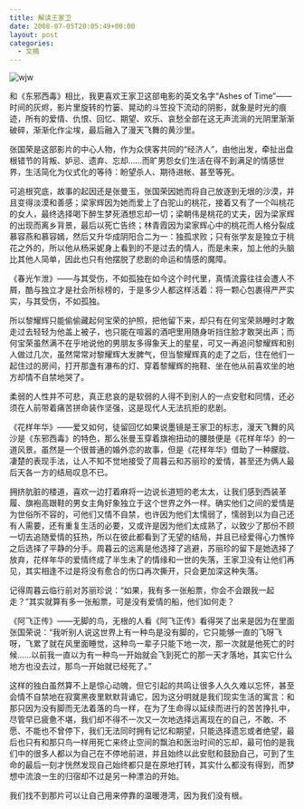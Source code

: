```yaml
---
title: 解读王家卫
date: 2008-07-05T20:05:49+00:00
layout: post
categories:
  - 文摘
---
```

![wjw](https://res.cloudinary.com/the-backyard-of-stanley/image/upload/v1512717811/ninja142122792940093_wr2hjn.jpg)
<!--more-->
和《东邪西毒》相比，我更喜欢王家卫这部电影的英文名字“Ashes of Time”——时间的灰烬，影片里旋转的竹篓、晃动的斗笠投下流动的阴影，就象是时光的痕迹，所有的爱情、仇恨、回忆、期望、欢乐、哀愁全部在这无声流淌的光阴里渐渐破碎，渐渐化作尘埃，最后融入了漫天飞舞的黄沙里。

张国荣是这部影片的中心人物，作为众侠客共同的“经济人”，由他出发，牵扯出盘根错节的背叛、妒忌、遗弃、忘却……而旷男怨女们生活在得不到满足的情感世界，生活简化为仪式化的等待：盼望杀人、期待进帐、甚至等死。

可追根究底，故事的起因还是张曼玉，张国荣因她而将自己放逐到无垠的沙漠，并且变得淡漠和善感；梁家辉因为她而爱上了白驼山的桃花，接着又有了一个叫桃花的女人，最终选择喝下醉生梦死酒想忘却一切；梁朝伟是桃花的丈夫，因为梁家辉的出现而离乡背景，最后以死亡告终；林青霞因为梁家辉心中的桃花而人格分裂成慕容燕和慕容嫣，然后又升华成阴阳合二为一：独孤求败；只有张学友是独立于桃花之外的，所以他从杨采妮身上看到的不是过去的情人，而是未来，加上他的头脑比其他人简单，因此也只有他摆脱了悲剧的命运和情感的魔障。
<!--more-->
《春光乍泄》——与其受伤，不如孤独在如今这个时代里，真情流露往往会遭人不屑，酷与独立才是社会所标榜的，于是多少人都这样活着：将一颗心包裹得严严实实，与其受伤，不如孤独。

所以黎耀辉只能偷偷藏起何宝荣的护照，把他留下来，却只有在何宝荣熟睡时才敢走过去轻轻为他盖上被子，也只能在喧嚣的酒吧里用随身听挡住脸才敢哭出声；而何宝荣虽然满不在乎地说他的男朋友多得象天上的星星，可又一再追问黎耀辉和别人做过几次，虽然常常对黎耀辉大发脾气，但当黎耀辉真的走了之后，住在他们一起住过的房间，打开那盏有瀑布的灯、穿着黎耀辉的拖鞋、坐在他从前喜欢坐的地方却情不自禁地哭了。

柔弱的人性并不可悲，真正悲哀的是软弱的人得不到别人的一点安慰和同情，还必须在人前带着痛苦拼命装作坚强，这是现代人无法抗拒的悲剧。

《花样年华》——爱又如何，徒留回忆如果说墨镜是王家卫的标志，漫天飞舞的风沙是《东邪西毒》的特色，那么张曼玉穿着旗袍扭动的腰肢便是《花样年华》的一道风景。虽然是一个很普通的婚外恋的故事，但是《花样年华》借助了一种朦胧、凄楚的表现手法，让人不知不觉地接受了周暮云和苏丽珍的爱情，甚至还为俩人最后天各一方的结局叹息不已。

拥挤肮脏的楼道，喜欢一边打着麻将一边说长道短的老太太，让我们感到西装革履、旗袍高跟鞋的男女主角好象独立于这个世界之外一样。确实他们之间的爱情是为世俗所不容的，可他们又情不自禁，也许因为他们太懦弱了，懦弱到以为自己还有人需要，还有重复生活的必要，又或许是因为他们太成熟了，以致少了那份不顾一切去追随爱情的狂热，所以在彼此都看到了无望的结局，并且已经爱得心力憔悴之后选择了平静的分手。周暮云的远离是他选择了逃避，苏丽珍的留下是她选择了放弃，花样年华的爱情终成了半生未了的情缘和一世的失落，王家卫没有让他们再见，其实相逢不过是将没有愈合的伤口再次撕开，只会更加深这种失落。

记得周暮云临行前对苏丽珍说：“如果，我有多一张船票，你会不会跟我一起走？”其实就算有多一张船票，可是没有爱情的船，他们如何走？

《阿飞正传》——无脚的鸟，无根的人看《阿飞正传》看得哭了出来是因为在里面张国荣说：“我听别人说这世界上有一种鸟是没有脚的，它只能够一直的飞呀飞呀，飞累了就在风里面睡觉，这种鸟一辈子只能下地一次，那一次就是他死亡的时候……以前我一直以为有一种鸟一开始就会飞到死亡的那一天才落地，其实它什么地方也没去过，那鸟一开始就已经死了。”

这样的独白虽然算不上是惊心动魄，但它引起的共鸣让很多人久久难以忘怀，甚至会情不自禁地在寂寞黑夜里默默背诵它，因为这分明就是我们现实生活的寓言：和那只因为没有脚而无法着落的鸟一样，在为了生命得以延续而进行的苦苦挣扎中，尽管早已疲惫不堪，我们却不得不一次又一次地选择远离现在的自己，不敢、不愿、不能也不曾停下，我们无法同时拥有记忆和期望，只能选择遗忘或者绝望，最后也只有和那只鸟一样用死亡来终止空间的飘泊和医治时间的忘却，最可怕的是我们中的很多人都以为自己在不停地前进，并且始终以此安慰和鼓励自己，可到了生命的最后一刻才恍然发现自己始终都只是在原地打转，其实什么都没有得到，而梦想中流浪一生的归宿却不过是另一种漂泊的开始。

我们找不到那片可以让自己用来停靠的温暖港湾，因为我们没有根。
